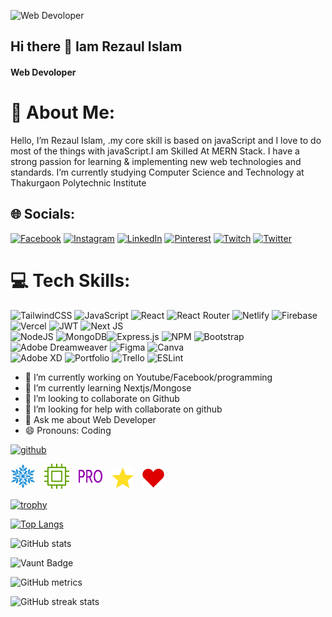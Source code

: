 ![Web Devoloper](https://res.cloudinary.com/dvp64j4a3/image/upload/v1729594899/IMG_20241022_164101_lvthip.jpg)
## Hi there 👋 Iam Rezaul Islam

#### Web Devoloper

# 💫 About Me:
Hello, I’m Rezaul Islam, .my core skill is based on javaScript
and I love to do most of the things with javaScript.I am Skilled At MERN Stack. I have a strong passion
for learning & implementing new web technologies and standards. I’m currently studying Computer Science and Technology at Thakurgaon Polytechnic Institute


## 🌐 Socials:
[![Facebook](https://img.shields.io/badge/Facebook-%231877F2.svg?logo=Facebook&logoColor=white)]([https://www.facebook.com/[mdrezaul.rezaulislam.5](https://www.facebook.com/mdrezaul.rezaulislam.5)](https://www.facebook.com/[mdrezaul.rezaulislam.5](https://www.facebook.com/mdrezaul.rezaulislam.5))) [![Instagram](https://img.shields.io/badge/Instagram-%23E4405F.svg?logo=Instagram&logoColor=white)](https://instagram.com/https://www.instagram.com/nirob.753/?hl=en) [![LinkedIn](https://img.shields.io/badge/LinkedIn-%230077B5.svg?logo=linkedin&logoColor=white)](https://linkedin.com/in/https://www.linkedin.com/in/gias-uddin-4167181b5/) [![Pinterest](https://img.shields.io/badge/Pinterest-%23E60023.svg?logo=Pinterest&logoColor=white)](https://pinterest.com/https://pin.it/da6ombc) [![Twitch](https://img.shields.io/badge/Twitch-%239146FF.svg?logo=Twitch&logoColor=white)](https://twitch.tv/https://twitter.com/GiasUdd83043416) [![Twitter](https://img.shields.io/badge/Twitter-%231DA1F2.svg?logo=Twitter&logoColor=white)](https://twitter.com/https://twitter.com/GiasUdd83043416) 

# 💻 Tech Skills:
 ![TailwindCSS](https://img.shields.io/badge/tailwindcss-%2338B2AC.svg?style=flat-square&logo=tailwind-css&logoColor=white) ![JavaScript](https://img.shields.io/badge/javascript-%23323330.svg?style=flat-square&logo=javascript&logoColor=%23F7DF1E) ![React](https://img.shields.io/badge/react-%2320232a.svg?style=flat-square&logo=react&logoColor=%2361DAFB) ![React Router](https://img.shields.io/badge/React_Router-CA4245?style=flat-square&logo=react-router&logoColor=white)  ![Netlify](https://img.shields.io/badge/netlify-%23000000.svg?style=flat-square&logo=netlify&logoColor=#00C7B7) ![Firebase](https://img.shields.io/badge/firebase-%23039BE5.svg?style=flat-square&logo=firebase)  ![Vercel](https://img.shields.io/badge/vercel-%23000000.svg?style=flat-square&logo=vercel&logoColor=white) 
![JWT](https://img.shields.io/badge/JWT-black?style=flat-square&logo=JSON%20web%20tokens)  ![Next JS](https://img.shields.io/badge/Next-black?style=flat-square&logo=next.js&logoColor=white) <br/> ![NodeJS](https://img.shields.io/badge/node.js-6DA55F?style=flat-square&logo=node.js&logoColor=white) ![MongoDB](https://img.shields.io/badge/MongoDB-%234ea94b.svg?style=flat-square&logo=mongodb&logoColor=white)![Express.js](https://img.shields.io/badge/express.js-%23404d59.svg?style=flat-square&logo=express&logoColor=%2361DAFB) ![NPM](https://img.shields.io/badge/NPM-%23000000.svg?style=flat-square&logo=npm&logoColor=white) ![Bootstrap](https://img.shields.io/badge/bootstrap-%23563D7C.svg?style=flat-square&logo=bootstrap&logoColor=white)  ![Adobe Dreamweaver](https://img.shields.io/badge/Adobe%20Dreamweaver-FF61F6.svg?style=flat-square&logo=Adobe%20Dreamweaver&logoColor=white) 	![Figma](https://img.shields.io/badge/figma-%23F24E1E.svg?style=flat-square&logo=figma&logoColor=white) ![Canva](https://img.shields.io/badge/Canva-%2300C4CC.svg?style=flat-square&logo=Canva&logoColor=white) 
<br/> ![Adobe XD](https://img.shields.io/badge/Adobe%20XD-470137?style=flat-square&logo=Adobe%20XD&logoColor=#FF61F6)  ![Portfolio](https://img.shields.io/badge/Portfolio-%23000000.svg?style=flat-square&logo=firefox&logoColor=#FF7139)  ![Trello](https://img.shields.io/badge/Trello-%23026AA7.svg?style=flat-square&logo=Trello&logoColor=white) ![ESLint](https://img.shields.io/badge/ESLint-4B3263?style=flat-square&logo=eslint&logoColor=white)


- 🔭 I’m currently working on Youtube/Facebook/programming 
- 🌱 I’m currently learning Nextjs/Mongose 
- 👯 I’m looking to collaborate on Github 
- 🤔 I’m looking for help with collaborate on github 
- 💬 Ask me about  Web Developer 
- 😄 Pronouns: Coding 


[<img src='https://cdn.jsdelivr.net/npm/simple-icons@3.0.1/icons/github.svg' alt='github' height='40'>](https://github.com/rezaulislam54)  

<a href='https://archiveprogram.github.com/'><img src='https://raw.githubusercontent.com/acervenky/animated-github-badges/master/assets/acbadge.gif' width='40' height='40'></a> <a href='https://docs.github.com/en/developers'><img src='https://raw.githubusercontent.com/acervenky/animated-github-badges/master/assets/devbadge.gif' width='40' height='40'></a> <a href='https://github.com/pricing'><img src='https://raw.githubusercontent.com/acervenky/animated-github-badges/master/assets/pro.gif' width='40' height='40'></a> <a href='https://stars.github.com/'><img src='https://raw.githubusercontent.com/acervenky/animated-github-badges/master/assets/starbadge.gif' width='35' height='35'></a> <a href='https://docs.github.com/en/github/supporting-the-open-source-community-with-github-sponsors'><img src='https://raw.githubusercontent.com/acervenky/animated-github-badges/master/assets/sponsorbadge.gif' width='35' height='35'></a> 

[![trophy](https://github-profile-trophy.vercel.app/?username=rezaulislam54)](https://github.com/ryo-ma/github-profile-trophy)

[![Top Langs](https://github-readme-stats.vercel.app/api/top-langs/?username=rezaulislam54)](https://github.com/anuraghazra/github-readme-stats)
 
![GitHub stats](https://github-readme-stats.vercel.app/api?username=rezaulislam54&show_icons=true)  

![Vaunt Badge](https://api.vaunt.dev/v1/github/entities/rezaulislam54/contributions?format=svg&private=false)  

![GitHub metrics](https://metrics.lecoq.io/rezaulislam54)  

![GitHub streak stats](https://streak-stats.demolab.com/?user=rezaulislam54)  


